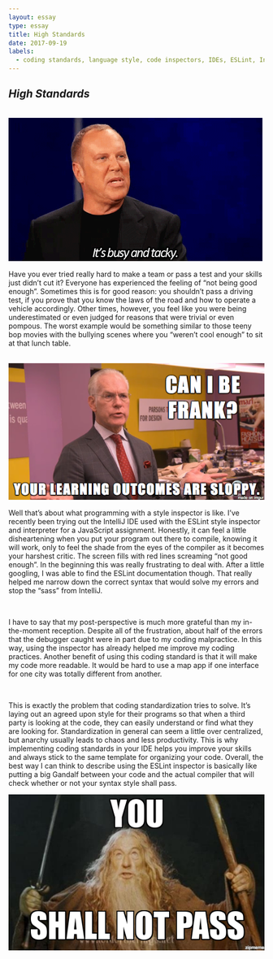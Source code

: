 ```yaml
---
layout: essay
type: essay
title: High Standards
date: 2017-09-19
labels:
  - coding standards, language style, code inspectors, IDEs, ESLint, IntelliJ
---
```



## *High Standards*

<br>
<img class="ui image" src="../images/standards_kors.gif">	

Have you ever tried really hard to make a team or pass a test and your skills just didn’t cut it? Everyone has experienced the feeling of “not being good enough”. Sometimes this is for good reason: you shouldn’t pass a driving test, if you prove that you know the laws of the road and how to operate a vehicle accordingly. Other times, however, you feel like you were being underestimated or even judged for reasons that were trivial or even pompous. The worst example would be something similar to those teeny bop movies with the bullying scenes where you “weren’t cool enough” to sit at that lunch table.  
<br>


<img class="ui medium left floated rounded image" src="../images/standards_timGunn.png">

Well that’s about what programming with a style inspector is like. I’ve recently been trying out the IntelliJ IDE used with the ESLint style inspector and interpreter for a JavaScript assignment. Honestly, it can feel a little disheartening when you put your program out there to compile, knowing it will work, only to feel the shade from the eyes of the compiler as it becomes your harshest critic. The screen fills with red lines screaming “not good enough”. In the beginning this was really frustrating to deal with. After a little googling, I was able to find the ESLint documentation though. That really helped me narrow down the correct syntax that would solve my errors and stop the “sass” from IntelliJ. 

<br>

I have to say that my post-perspective is much more grateful than my in-the-moment reception. Despite all of the frustration, about half of the errors that the debugger caught were in part due to my coding malpractice. In this way, using the inspector has already helped me improve my coding practices. Another benefit of using this coding standard is that it will make my code more readable. It would be hard to use a map app if one interface for one city was totally different from another. 



<br> 

This is exactly the problem that coding standardization tries to solve. It’s laying out an agreed upon style for their programs so that when a third party is looking at the code, they can easily understand or find what they are looking for. Standardization in general can seem a little over centralized, but anarchy usually leads to chaos and less productivity. This is why implementing coding standards in your IDE helps you improve your skills and always stick to the same template for organizing your code. Overall, the best way I can think to describe using the ESLint inspector is basically like putting a big Gandalf between your code and the actual compiler that will check whether or not your syntax style shall pass.

<img class="ui image" src="../images/standards_gandalf.jpg">











